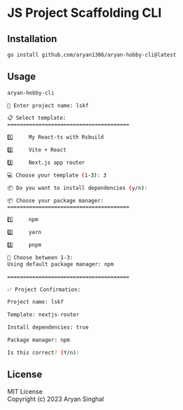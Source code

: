 # JS Project Scaffolding CLI

## Installation

```bash
go install github.com/aryan1306/aryan-hobby-cli@latest
```

## Usage

```bash
aryan-hobby-cli

📘 Enter project name: lskf

📋 Select template:
=======================================

1️⃣ 	My React-ts with Rsbuild

2️⃣ 	Vite + React

3️⃣ 	Next.js app router

💻 Choose your template (1-3): 3

📦 Do you want to install dependencies (y/n):

📦 Choose your package manager:
=======================================

1️⃣ 	npm

2️⃣ 	yarn

3️⃣ 	pnpm

🤔 Choose between 1-3:
Using default package manager: npm

=======================================

✅ Project Confirmation:

Project name: lskf

Template: nextjs-router

Install dependencies: true

Package manager: npm

Is this correct? (Y/n):
```

## License  

MIT License  
Copyright (c) 2023 Aryan Singhal
